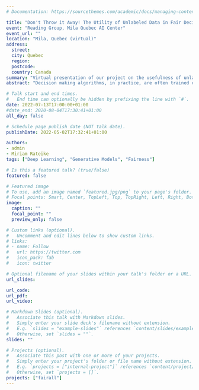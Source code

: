 ```yaml
---
# Documentation: https://sourcethemes.com/academic/docs/managing-content/

title: "Don't Throw it Away! The Utility of Unlabeled Data in Fair Decision Making"
event: "Reading Group, Mila Quebec AI Center"
event_url: ""
location: "Mila, Quebec (virtual)"
address:
  street:
  city: Quebec
  region:
  postcode:
  country: Canada
summary: "Virtual presentation of our project on the usefulness of unlabeled data when modeling fair decision-making policies."
abstract: "Decision making algorithms, in practice, are often trained on data that exhibits a variety of biases. Decision-makers often aim to take decisions based on some ground-truth target that is assumed or expected to be unbiased, i.e., equally distributed across socially salient groups. In many practical settings, the ground-truth cannot be directly observed, and instead, we have to rely on a biased proxy measure of the ground-truth, i.e., biased labels, in the data. In addition, data is often selectively labeled, i.e., even the biased labels are only observed for a small fraction of the data that received a positive decision. To overcome label and selection biases, recent work proposes to learn stochastic, exploring decision policies via i) online training of new policies at each time-step and ii) enforcing fairness as a constraint on performance. However, the existing approach uses only labeled data, disregarding a large amount of unlabeled data, and thereby suffers from high instability and variance in the learned decision policies at different times. In this paper, we propose a novel method based on a variational autoencoder for practical fair decision-making. Our method learns an unbiased data representation leveraging both labeled and unlabeled data and uses the representations to learn a policy in an online process. Using synthetic data, we empirically validate that our method converges to the optimal (fair) policy according to the ground-truth with low variance. In real-world experiments, we further show that our training approach not only offers a more stable learning process but also yields policies with higher fairness as well as utility than previous approaches."

# Talk start and end times.
#   End time can optionally be hidden by prefixing the line with `#`.
date: 2022-07-13T17:00:00+01:00
#date_end: 2020-08-04T17:30:41+01:00
all_day: false

# Schedule page publish date (NOT talk date).
publishDate: 2022-05-02T17:32:41+01:00

authors: 
- admin
- Miriam Rateike
tags: ["Deep Learning", "Generative Models", "Fairness"]

# Is this a featured talk? (true/false)
featured: false

# Featured image
# To use, add an image named `featured.jpg/png` to your page's folder. 
# Focal points: Smart, Center, TopLeft, Top, TopRight, Left, Right, BottomLeft, Bottom, BottomRight.
image:
  caption: ""
  focal_point: ""
  preview_only: false

# Custom links (optional).
#   Uncomment and edit lines below to show custom links.
# links:
# - name: Follow
#   url: https://twitter.com
#   icon_pack: fab
#   icon: twitter

# Optional filename of your slides within your talk's folder or a URL.
url_slides:  

url_code:
url_pdf:
url_video: 

# Markdown Slides (optional).
#   Associate this talk with Markdown slides.
#   Simply enter your slide deck's filename without extension.
#   E.g. `slides = "example-slides"` references `content/slides/example-slides.md`.
#   Otherwise, set `slides = ""`.
slides: ""

# Projects (optional).
#   Associate this post with one or more of your projects.
#   Simply enter your project's folder or file name without extension.
#   E.g. `projects = ["internal-project"]` references `content/project/deep-learning/index.md`.
#   Otherwise, set `projects = []`.
projects: ["fairall"]
---
```

